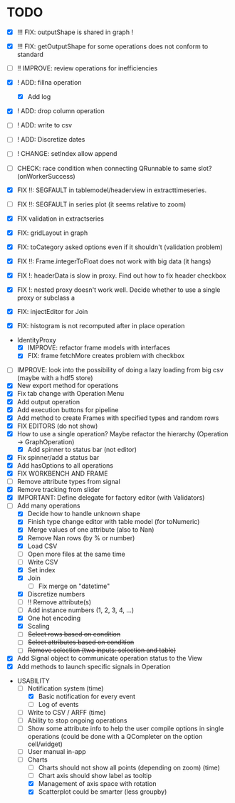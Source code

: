 # TODO

- [x] !!! FIX: outputShape is shared in graph !
- [x] !!! FIX: getOutputShape for some operations does not conform to standard
- [ ] !! IMPROVE: review operations for inefficiencies
- [x] ! ADD: fillna operation
    - [x] Add log
- [x] ! ADD: drop column operation
- [ ] ! ADD: write to csv
- [ ] ! ADD: Discretize dates
- [ ] ! CHANGE: setIndex allow append

- [ ] CHECK: race condition when connecting QRunnable to same slot? (onWorkerSuccess)
- [x] FIX !!: SEGFAULT in tablemodel/headerview in extracttimeseries.
- [ ] FIX !!: SEGFAULT in series plot (it seems relative to zoom)
- [x] FIX validation in extractseries
- [x] FIX: gridLayout in graph
- [x] FIX: toCategory asked options even if it shouldn't (validation problem)
- [x] FIX !!: Frame.integerToFloat does not work with big data (it hangs)
- [x] FIX !: headerData is slow in proxy. Find out how to fix header checkbox
- [x] FIX !: nested proxy doesn't work well. Decide whether to use a single proxy or subclass a
- [x] FIX: injectEditor for Join
- [x] FIX: histogram is not recomputed after in place operation
- IdentityProxy
    - [x] IMPROVE: refactor frame models with interfaces
    - [x] FIX: frame fetchMore creates problem with checkbox
- [ ] IMPROVE: look into the possibility of doing a lazy loading from big csv (maybe with a hdf5 store)
- [x] New export method for operations
- [x] Fix tab change with Operation Menu
- [x] Add output operation
- [x] Add execution buttons for pipeline
- [x] Add method to create Frames with specified types and random rows
- [x] FIX EDITORS (do not show)
- [x] How to use a single operation? Maybe refactor the hierarchy (Operation -> GraphOperation)
    - [x] Add spinner to status bar (not editor)
- [x] Fix spinner/add a status bar
- [x] Add hasOptions to all operations
- [x] FIX WORKBENCH AND FRAME
- [ ] Remove attribute types from signal
- [x] Remove tracking from slider
- [x] IMPORTANT: Define delegate for factory editor (with Validators)
- [ ] Add many operations
    - [x] Decide how to handle unknown shape
    - [x] Finish type change editor with table model (for toNumeric)
    - [x] Merge values of one attribute (also to Nan)
    - [x] Remove Nan rows (by % or number)
    - [x] Load CSV
    - [ ] Open more files at the same time
    - [ ] Write CSV
    - [x] Set index
    - [x] Join
        - [ ] Fix merge on "datetime"
    - [x] Discretize numbers
    - [ ] !! Remove attribute(s)
    - [ ] Add instance numbers (1, 2, 3, 4, ...)
    - [x] One hot encoding
    - [x] Scaling
    - [ ] ~~Select rows based on condition~~
    - [ ] ~~Select attributes based on condition~~
    - [ ] ~~Remove selection (two inputs: selection and table)~~
- [x] Add Signal object to communicate operation status to the View
- [x] Add methods to launch specific signals in Operation
- USABILITY
    - [ ] Notification system (time)
        - [x] Basic notification for every event
        - [ ] Log of events
    - [ ] Write to CSV / ARFF (time)
    - [ ] Ability to stop ongoing operations
    - [ ] Show some attribute info to help the user compile options in single operations (could
     be done with a QCompleter on the option cell/widget)
    - [ ] User manual in-app
    - [ ] Charts
        - [ ] Charts should not show all points (depending on zoom) (time)
        - [ ] Chart axis should show label as tooltip
        - [x] Management of axis space with rotation
        - [x] Scatterplot could be smarter (less groupby)
